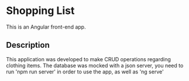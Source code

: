 # Shopping List

This is an Angular front-end app.

## Description

This application was developed to make CRUD operations regarding clothing items. The database was mocked with a json server, you need to run 'npm run server' in order to use the app, as 
well as 'ng serve'





